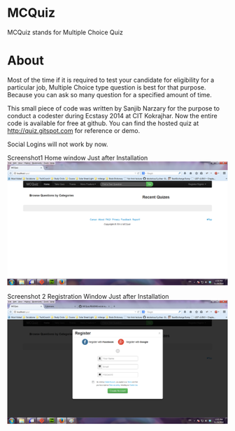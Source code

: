 MCQuiz
=====
MCQuiz stands for Multiple Choice Quiz

About
=====

Most of the time if it is required to test your candidate for eligibility for a particular job, Multiple Choice type question is best for that purpose. Because you can ask so many question for a specified amount of time.

This small piece of code was written by Sanjib Narzary for the purpose to conduct a codester during Ecstasy 2014 at CIT Kokrajhar. Now the entire code is available for free at github. You can find the hosted quiz at http://quiz.gitspot.com for reference or demo.

Social Logins will not work by now.

Screenshot1 Home window Just after Installation
<img src="https://github.com/sanjibnarzary/MCQuiz/blob/master/screenshot1.png" />

Screenshot 2 Registration Window Just after Installation
<img src="https://github.com/sanjibnarzary/MCQuiz/blob/master/screenshot2.png" />
